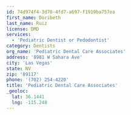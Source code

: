 ```yaml
---
id: 74d974f4-3d70-4fd7-a697-f1919ba757ea
first_name: Doribeth
last_name: Ruiz
license: DMD
services:
  - 'Pediatric Dentist or Pedodontist'
category: Dentists
org_name: 'Pediatric Dental Care Associates'
address: '8981 W Sahara Ave'
city: 'Las Vegas'
state: NV
zip: '89117'
phone: '(702) 254-4220'
title: 'Pediatric Dental Care Associates'
_geoloc:
  lat: 36.1441
  lng: -115.248
---
```

